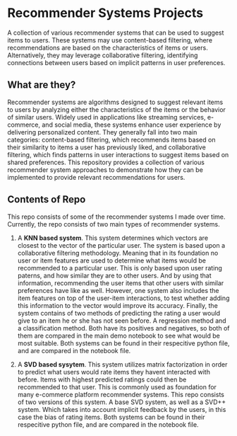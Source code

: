 # <b>Recommender Systems Projects</b>
A collection of various recommender systems that can be used to suggest items to users. These systems may use content-based filtering, where recommendations are based on the characteristics of items or users. Alternatively, they may leverage collaborative filtering, identifying connections between users based on implicit patterns in user preferences.

## What are they?
Recommender systems are algorithms designed to suggest relevant items to users by analyzing either the characteristics of the items or the behavior of similar users. Widely used in applications like streaming services, e-commerce, and social media, these systems enhance user experience by delivering personalized content. They generally fall into two main categories: content-based filtering, which recommends items based on their similarity to items a user has previously liked, and collaborative filtering, which finds patterns in user interactions to suggest items based on shared preferences. This repository provides a collection of various recommender system approaches to demonstrate how they can be implemented to provide relevant recommendations for users.

## Contents of Repo
This repo consists of some of the recommender systems I made over time. Currently, the repo consists of two main types of recommender systems. 

1) A <b>KNN based system</b>. This system determines which vectors are closest to the vector of the particular user. The system is based upon a collaborative filtering methodology. Meaning that in its foundation no user or item features are used to determine what items would be recommended to a particular user. This is only based upon user rating paterns, and how similar they are to other users. And by using that information, recommending the user items that other users with similar preferences have like as well. However, one system also includes the item features on top of the user-item interactions, to test whether adding this information to the vector would improve its accuracy. Finally, the system contains of two methods of predicting the rating a user would give to an item he or she has not seen before. A regression method and a classification method. Both have its positives and negatives, so both of them are compared in the main demo notebook to see what would be most suitable. Both systems can be found in their respecitive python file, and are compared in the notebook file. 

2) A <b>SVD based sysytem</b>. This system utilizes matrix factorization in order to predict what users would rate items they havent interacted with before. Items with highest predicted ratings could then be recommended to that user. This is commonly used as foundation for many e-commerce platform recommender systems. This repo consists of two versions of this system. A base SVD system, as well as a SVD++ system. Which takes into account implicit feedback by the users, in this case the bias of rating items. Both systems can be found in their respecitive python file, and are compared in the notebook file. 

